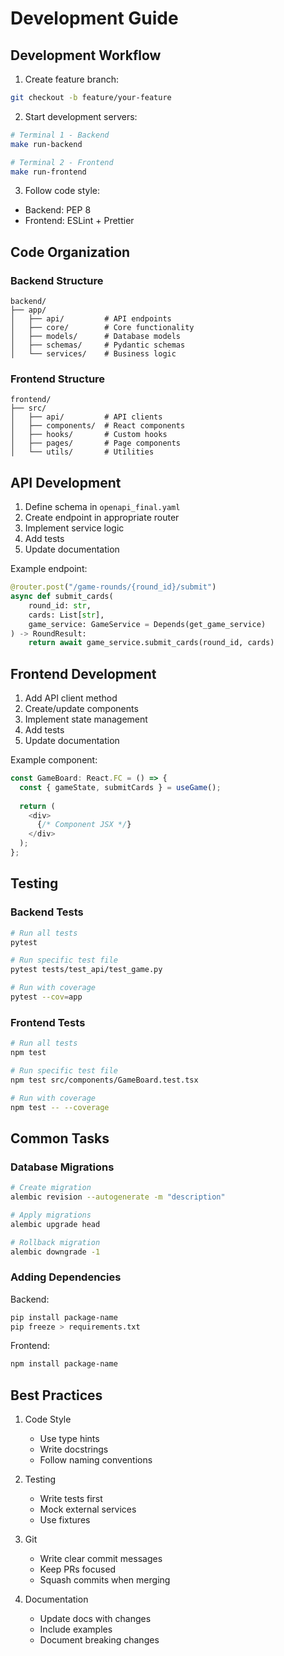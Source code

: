 # Development Guide

## Development Workflow

1. Create feature branch:
```bash
git checkout -b feature/your-feature
```

2. Start development servers:
```bash
# Terminal 1 - Backend
make run-backend

# Terminal 2 - Frontend
make run-frontend
```

3. Follow code style:
- Backend: PEP 8
- Frontend: ESLint + Prettier

## Code Organization

### Backend Structure

```plaintext
backend/
├── app/
│   ├── api/         # API endpoints
│   ├── core/        # Core functionality
│   ├── models/      # Database models
│   ├── schemas/     # Pydantic schemas
│   └── services/    # Business logic
```

### Frontend Structure

```plaintext
frontend/
├── src/
│   ├── api/         # API clients
│   ├── components/  # React components
│   ├── hooks/       # Custom hooks
│   ├── pages/       # Page components
│   └── utils/       # Utilities
```

## API Development

1. Define schema in `openapi_final.yaml`
2. Create endpoint in appropriate router
3. Implement service logic
4. Add tests
5. Update documentation

Example endpoint:
```python
@router.post("/game-rounds/{round_id}/submit")
async def submit_cards(
    round_id: str,
    cards: List[str],
    game_service: GameService = Depends(get_game_service)
) -> RoundResult:
    return await game_service.submit_cards(round_id, cards)
```

## Frontend Development

1. Add API client method
2. Create/update components
3. Implement state management
4. Add tests
5. Update documentation

Example component:
```typescript
const GameBoard: React.FC = () => {
  const { gameState, submitCards } = useGame();
  
  return (
    <div>
      {/* Component JSX */}
    </div>
  );
};
```

## Testing

### Backend Tests

```bash
# Run all tests
pytest

# Run specific test file
pytest tests/test_api/test_game.py

# Run with coverage
pytest --cov=app
```

### Frontend Tests

```bash
# Run all tests
npm test

# Run specific test file
npm test src/components/GameBoard.test.tsx

# Run with coverage
npm test -- --coverage
```

## Common Tasks

### Database Migrations

```bash
# Create migration
alembic revision --autogenerate -m "description"

# Apply migrations
alembic upgrade head

# Rollback migration
alembic downgrade -1
```

### Adding Dependencies

Backend:
```bash
pip install package-name
pip freeze > requirements.txt
```

Frontend:
```bash
npm install package-name
```

## Best Practices

1. Code Style
   - Use type hints
   - Write docstrings
   - Follow naming conventions

2. Testing
   - Write tests first
   - Mock external services
   - Use fixtures

3. Git
   - Write clear commit messages
   - Keep PRs focused
   - Squash commits when merging

4. Documentation
   - Update docs with changes
   - Include examples
   - Document breaking changes